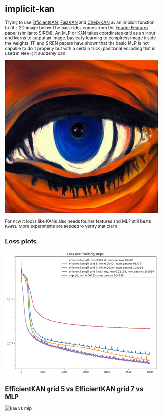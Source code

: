 # implicit-kan

Trying to use [EfficientKAN](https://github.com/Blealtan/efficient-kan), [FastKAN](https://github.com/ZiyaoLi/fast-kan) and [ChebyKAN](https://github.com/SynodicMonth/ChebyKAN) as an implicit function to fit a 2D image below
The basic idea comes from the [Fourier Features](https://bmild.github.io/fourfeat/) paper (similar to [SIREN](https://www.vincentsitzmann.com/siren/)). An MLP or KAN takes coordinates grid as an input and learns to output an image, basically learning to complress image inside the weights. FF and SIREN papers have shown that the basic MLP is not capable to do it properly but with a certain trick (positional encoding that is used in NeRF) it suddenly can

![train image](./inputs/eye.jpeg)

For now it looks like KANs also needs fourier features and MLP still beats KANs. More experiments are needed to verify that claim

## Loss plots
![train plots](./static/convergence.png)

## EfficientKAN grid 5 vs EfficientKAN grid 7 vs MLP
![kan vs mlp](./static/converge.gif)
